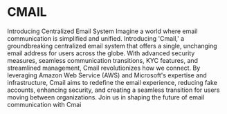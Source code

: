# CMAIL
Introducing Centralized Email System
Imagine a world where email communication is simplified and unified. Introducing 'Cmail,' a groundbreaking centralized email system that offers a single, unchanging email address for users across the globe. With advanced security measures, seamless communication transitions, KYC features, and streamlined management, Cmail revolutionizes how we connect. By leveraging Amazon Web Service (AWS) and  Microsoft's expertise and infrastructure, Cmail aims to redefine the email experience, reducing fake accounts, enhancing security, and creating a seamless transition for users moving between organizations. Join us in shaping the future of email communication with Cmai
